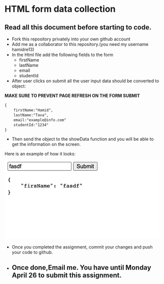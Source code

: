 # HTML form data collection
## Read all this document before starting to code.

* Fork this repository privately into your own github account
* Add me as a collaborator to this repository.(you need my username hamidre13)
* In the Html file add the following fields to the form
    * firstName
    * lastName
    * email
    * studentId
* After user clicks on submit all the user input data should be converted to object:

__MAKE SURE TO PREVENT PAGE REFRESH ON THE FORM SUBMIT__

```
{
    firstName:"Hamid",
    lastName:"Tava",
    email:"example@info.com"
    studentId:"1234"
}
```


* Then send the object to the showData function and you will be able to get the information on the screen.

Here is an example of how it looks:

![ResultImage](https://github.com/hamidre13/IntroToFrontEndProject/raw/master/result.png)

* Once you completed the assignment, commit your changes and push your code to github.

* ## Once done,Email me. You have until Monday April 26 to submit this assignment.



